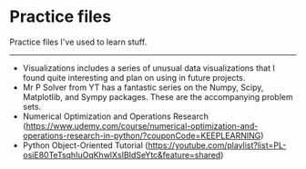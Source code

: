 # Practice files

Practice files I've used to learn stuff.

---

- Visualizations includes a series of unusual data visualizations that I found quite interesting and plan on using in future projects.
- Mr P Solver from YT has a fantastic series on the Numpy, Scipy, Matplotlib, and Sympy packages. These are the accompanying problem sets.
- Numerical Optimization and Operations Research (https://www.udemy.com/course/numerical-optimization-and-operations-research-in-python/?couponCode=KEEPLEARNING)
- Python Object-Oriented Tutorial (https://youtube.com/playlist?list=PL-osiE80TeTsqhIuOqKhwlXsIBIdSeYtc&feature=shared)
